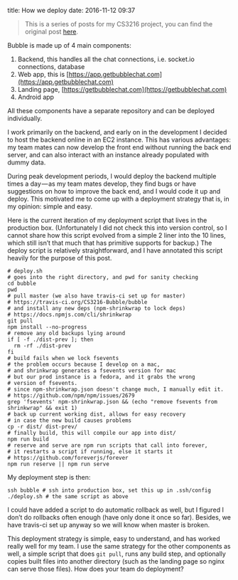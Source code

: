 title: How we deploy
date: 2016-11-12 09:37

> This is a series of posts for my CS3216 project, you can find the original post [here](https://medium.com/@ngzhian/how-we-deploy-4a43a2cb7f45#.wbq5pkezp).

Bubble is made up of 4 main components:

1. Backend, this handles all the chat connections, i.e. socket.io connections, database
2. Web app, this is [https://app.getbubblechat.com](https://app.getbubblechat.com)
3. Landing page, [https://getbubblechat.com](https://getbubblechat.com)
4. Android app

All these components have a separate repository and can be deployed individually.

I work primarily on the backend, and early on in the development I decided to host the backend online in an EC2 instance. This has various advantages: my team mates can now develop the front end without running the back end server, and can also interact with an instance already populated with dummy data.

During peak development periods, I would deploy the backend multiple times a day — as my team mates develop, they find bugs or have suggestions on how to improve the back end, and I would code it up and deploy. This motivated me to come up with a deployment strategy that is, in my opinion: simple and easy.

Here is the current iteration of my deployment script that lives in the production box. (Unfortunately I did not check this into version control, so I cannot share how this script evolved from a simple 2 liner into the 10 lines, which still isn’t that much that has primitive supports for backup.) The deploy script is relatively straightforward, and I have annotated this script heavily for the purpose of this post.

```
# deploy.sh
# goes into the right directory, and pwd for sanity checking
cd bubble
pwd
# pull master (we also have travis-ci set up for master)
# https://travis-ci.org/CS3216-Bubble/bubble
# and install any new deps (npm-shrinkwrap to lock deps)
# https://docs.npmjs.com/cli/shrinkwrap
git pull
npm install --no-progress
# remove any old backups lying around
if [ -f ./dist-prev ]; then
  rm -rf ./dist-prev
fi
# build fails when we lock fsevents
# the problem occurs because I develop on a mac,
# and shrinkwrap generates a fsevents version for mac
# but our prod instance is a fedora, and it grabs the wrong
# version of fsevents.
# since npm-shrinkwrap.json doesn't change much, I manually edit it.
# https://github.com/npm/npm/issues/2679
grep 'fsevents' npm-shrinkwrap.json && (echo "remove fsevents from shrinkwrap" && exit 1)
# back up current working dist, allows for easy recovery
# in case the new build causes problems
cp -r dist/ dist-prev/
# finally build, this will compile our app into dist/
npm run build
# reserve and serve are npm run scripts that call into forever,
# it restarts a script if running, else it starts it
# https://github.com/foreverjs/forever
npm run reserve || npm run serve
```

My deployment step is then:

```
ssh bubble # ssh into production box, set this up in .ssh/config
./deploy.sh # the same script as above
```

I could have added a script to do automatic rollback as well, but I figured I don’t do rollbacks often enough (have only done it once so far). Besides, we have travis-ci set up anyway so we will know when master is broken.

This deployment strategy is simple, easy to understand, and has worked really well for my team. I use the same strategy for the other components as well, a simple script that does `git pull`, runs any build step, and optionally copies built files into another directory (such as the landing page so nginx can serve those files). How does your team do deployment?
